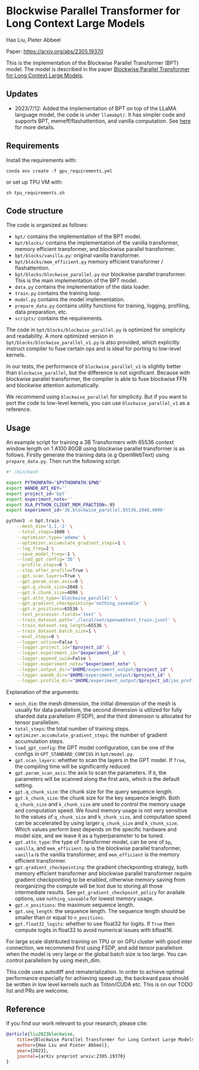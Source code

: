 # Blockwise Parallel Transformer for Long Context Large Models

Hao Liu, Pieter Abbeel

Paper: https://arxiv.org/abs/2305.19370

This is the implementation of the Blockwise Parallel Transformer (BPT) model. The model is described in the paper [Blockwise Parallel Transformer for Long Context Large Models](https://arxiv.org/pdf/2305.19370.pdf).

## Updates

- 2023/7/12: Added the implementation of BPT on top of the LLaMA language model, the code is under `llamabpt/`. It has simpler code and supports BPT, memeff/flashattention, and vanilla computation. See [here](llamabpt/README.md) for more details.

## Requirements
Install the requirements with:
```
conda env create -f gpu_requirements.yml
```
or set up TPU VM with:
```
sh tpu_requirements.sh
```

## Code structure

The code is organized as follows:
- `bpt/` contains the implementation of the BPT model.
- `bpt/blocks/` contains the implementation of the vanilla transformer, memory efficient transformer, and blockwise parallel transformer.
- `bpt/blocks/vanilla.py`: original vanilla transformer.
- `bpt/blocks/mem_efficient.py` memory efficient transformer / flashattention.
- `bpt/blocks/blockwise_parallel.py` our blockwise parallel transformer. This is the main implementation of the BPT model.
- `data.py` contains the implementation of the data loader.
- `train.py` contains the training loop.
- `model.py` contains the model implementation.
- `prepare_data.py` contains utility functions for training, logging, profiling, data preparation, etc.
- `scripts/` contains the requirements.

The code in `bpt/blocks/blockwise_parallel.py` is optimized for simplicity and readability.
A more optimized version in `bpt/blocks/blockwise_parallel_v1.py` is also provided, which explicitly instruct compiler to fuse certain ops and is ideal for porting to low-level kernels.

In our tests, the performance of `blockwise_parallel_v1` is slightly better than `blockwise_parallel`, but the difference is not significant. Because with blockwise parallel transformer, the compiler is able to fuse blockwise FFN and blockwise attention automatically.

We recommend using `blockwise_parallel` for simplicity. But if you want to port the code to low-level kernels, you can use `blockwise_parallel_v1` as a reference.

## Usage
An example script for training a 3B Transformers with 65536 context window length on 1 A100 80GB using blockwise parallel transformer is as follows. Firstly generate the training data (e.g OpenWebText) using `prepare_data.py`. Then run the following script:
```bash
#! /bin/bash

export PYTHONPATH="$PYTHONPATH:$PWD"
export WANDB_API_KEY=''
export project_id='bpt'
export experiment_note=''
export XLA_PYTHON_CLIENT_MEM_FRACTION=.95
export experiment_id='3b,blockwise_parallel,65536,2048,4096'

python3 -m bpt.train \
    --mesh_dim='1,1,-1' \
    --total_steps=1000 \
    --optimizer.type='adamw' \
    --optimizer.accumulate_gradient_steps=1 \
    --log_freq=2 \
    --save_model_freq=-1 \
    --load_gpt_config='3b' \
    --profile_steps=0 \
    --stop_after_profile=True \
    --gpt.scan_layers=True \
    --gpt.param_scan_axis=0 \
    --gpt.q_chunk_size=2048 \
    --gpt.k_chunk_size=4096 \
    --gpt.attn_type='blockwise_parallel' \
    --gpt.gradient_checkpointing='nothing_saveable' \
    --gpt.n_positions=65536 \
    --text_processor.fields='text' \
    --train_dataset.path='./local/owt/openwebtext_train.jsonl' \
    --train_dataset.seq_length=65536 \
    --train_dataset.batch_size=1 \
    --eval_steps=0 \
    --logger.online=False \
    --logger.project_id="$project_id" \
    --logger.experiment_id="$experiment_id" \
    --logger.append_uuid=False \
    --logger.experiment_note="$experiment_note" \
    --logger.output_dir="$HOME/experiment_output/$project_id" \
    --logger.wandb_dir="$HOME/experiment_output/$project_id" \
    --logger.profile_dir="$HOME/experiment_output/$project_id/jax_profile"
```
Explanation of the arguments:
- `mesh_dim`: the mesh dimension, the initial dimension of the mesh is usually for data parallelism, the second dimension is utilized for fully sharded data parallelism (FSDP), and the third dimension is allocated for tensor parallelism.
- `total_steps`: the total number of training steps.
- `optimizer.accumulate_gradient_steps`: the number of gradient accumulation steps.
- `load_gpt_config`: the GPT model configuration, can be one of the configs in `GPT_STANDARD_CONFIGS` in `bpt/model.py`.
- `gpt.scan_layers`: whether to scan the layers in the GPT model. If `True`, the compiling time will be significantly reduced.
- `gpt.param_scan_axis`: the axis to scan the parameters. If `0`, the parameters will be scanned along the first axis, which is the default setting.
- `gpt.q_chunk_size`: the chunk size for the query sequence length.
- `gpt.k_chunk_size`: the chunk size for the key sequence length. Both `q_chunk_size` and `k_chunk_size` are used to control the memory usage and computation speed. We found memory usage is not very sensitive to the values of `q_chunk_size` and `k_chunk_size`, and computation speed can be accelerated by using larger `q_chunk_size` and `k_chunk_size`. Which values perform best depends on the specific hardware and model size, and we leave it as a hyperparameter to be tuned.
- `gpt.attn_type`: the type of Transformer model, can be one of `bp`, `vanilla`, and `mem_efficient`. `bp` is the blockwise parallel transformer, `vanilla` is the vanilla transformer, and `mem_efficient` is the memory efficient transformer.
- `gpt.gradient_checkpointing`: the gradient checkpointing strategy, both memory efficient transformer and blockwise parallel transformer require gradient checkpointing to be enabled, otherwise memory saving from reorganizing the compute will be lost due to storing all those intermediate results. See `get_gradient_checkpoint_policy` for availale options, use `nothing_saveable` for lowest memory usage.
- `gpt.n_positions`: the maximum sequence length.
- `gpt.seq_length`: the sequence length. The sequence length should be smaller than or equal to `n_positions`.
- `gpt.float32_logits`: whether to use float32 for logits. If `True` then compute logits in float32 to avoid numerical issues with bfloat16.


For large scale distributed training on TPU or on GPU cluster with good inter connection, we recommend first using FSDP, and add tensor parallelism when the model is very large or the global batch size is too large. You can control parallelism by using mesh_dim.

This code uses autodiff and rematerialization. In order to achieve optimal performance especially for achieving speed up, the backward pass should be written in low level kernels such as Triton/CUDA etc. This is on our TODO list and PRs are welcome.


## Reference
If you find our work relevant to your research, please cite:
```bibtex
@article{liu2023blockwise,
    title={Blockwise Parallel Transformer for Long Context Large Models},
    author={Hao Liu and Pieter Abbeel},
    year={2023},
    journal={arXiv preprint arxiv:2305.19370}
}
```
